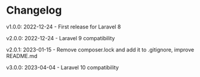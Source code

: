 # Changelog

v1.0.0: 2022-12-24 - First release for Laravel 8

v2.0.0: 2022-12-24 - Laravel 9 compatibility

v2.0.1: 2023-01-15 - Remove composer.lock and add it to .gitignore, improve README.md

v3.0.0: 2023-04-04 - Laravel 10 compatibility
